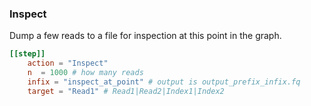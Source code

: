 
### Inspect

Dump a few reads to a file for inspection at this point in the graph.

```toml
[[step]]
    action = "Inspect"
    n  = 1000 # how many reads
    infix = "inspect_at_point" # output is output_prefix_infix.fq
    target = "Read1" # Read1|Read2|Index1|Index2
```


